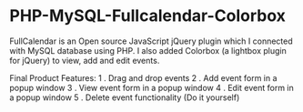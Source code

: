 # PHP-MySQL-Fullcalendar-Colorbox
FullCalendar is an Open source JavaScript jQuery plugin which I connected with MySQL database using PHP. I also added Colorbox (a lightbox plugin for jQuery) to view, add and edit events.

Final Product Features:
1 . Drag and drop events
2 . Add event form in a popup window
3 . View event form in a popup window
4 . Edit event form in a popup window
5 . Delete event functionality (Do it yourself)
